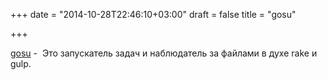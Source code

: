 +++
date = "2014-10-28T22:46:10+03:00"
draft = false
title = "gosu"

+++

<p><a href="https://github.com/mgutz/gosu">gosu</a>&nbsp;- &nbsp;Это запускатель задач и наблюдатель за файлами в духе&nbsp;rake и gulp.</p>


